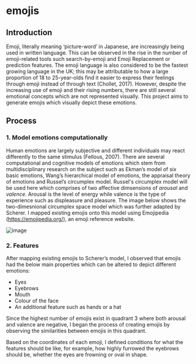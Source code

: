 # emojis

## Introduction
Emoji, literally meaning ‘picture-word’ in Japanese, are increasingly being used in written language. This can be observed in the rise in the number of emoji-related tools such search-by-emoji and Emoji Replacement or prediction features. The emoji language is also considered to be the fastest growing language in the UK; this may be attributable to how a large proportion of 18 to 25-year-olds find it easier to express their feelings through emoji instead of through text (Chollet, 2017). However, despite the increasing use of emoji and their rising numbers, there are still several emotional concepts which are not represented visually. This project aims to generate emojis which visually depict these emotions. 

## Process
### 1. Model emotions computationally
Human emotions are largely subjective and different individuals may react differently to the same stimulus (Fellous, 2007). There are several computational and cognitive models of emotions which stem from multidisciplinary research on the subject such as Ekman’s model of six basic emotions, Wang’s hierarchical model of emotions, the appraisal theory of emotions and Russel’s circumplex model. 
Russel's circumplex model will be used here which comprises of two affective dimsensions of *arousal* and *valence*. Arousal is the level of energy while valence is the type of experience such as displeasure and pleasure. The image below shows the two-dimesnional circumplex space model which was further adapted by Scherer. I mapped existing emojis onto this model using Emojipedia (https://emojipedia.org/), an emoji reference website. 

![image](https://user-images.githubusercontent.com/94219257/177370656-0daa8d2c-86a8-4879-85c6-324f4aa3d926.png)

### 2. Features
After mapping existing emojis to Scherer’s model, I observed that emojis had the below main properties which can be altered to depict different emotions: 
- Eyes 
- Eyebrows
- Mouth 
- Colour of the face
- An additional feature such as hands or a hat

Since the highest number of emojis exist in quadrant 3 where both arousal and valence are negative, I began the process of creating emojis by observing the similarities between emojis in this quadrant. 

Based on the coordinates of each emoji, I defined conditions for what the features should be like, for example, how highly furrowed the eyebrows should be, whether the eyes are frowning or oval in shape. 
